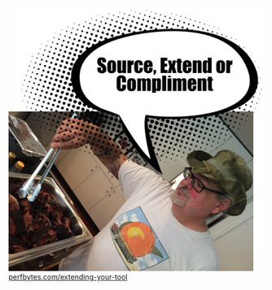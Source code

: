 ![](../../images/howard_chorney.png)
[perfbytes.com/extending-your-tool](http://perfbytes.com/extending-your-tool)
